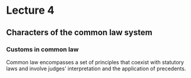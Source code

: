 # Lecture 4

## Characters of the common law system

### Customs in common law

Common law encompasses a set of principles that coexist with statutory laws and involve judges' interpretation and the application of precedents.
